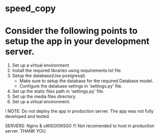 # speed_copy
# Consider the following points to setup the app in your development server.
1. Set up a virtual environment
2. Install the required libraries using requirements.txt file
3. Setup the database(Use postgresql)
   * Make sure to setup the database for the required Database model.
   * Configure the database settngs in 'settings.py' file.
4. Set up the static files path in 'settings.py' file.
5. Set up the media files directory.
6. Set up a virtual environment.

! NOTE: Do not deploy the app in production server. The app was not fully developed and tested. 

SERVERS: Nginx & uWSGI(WSGI)
!!! Not recomended to host in production server.
THANK YOU. 
